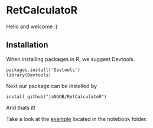 # RetCalculatoR


Hello and welcome :)


## Installation

When installing packages in R, we suggest Devtools. 
```
packages.install('Devtools')
library(Devtools)
```
Next our package can be installed by 
```
install_github("jaNGOB/RetCalculatoR")
```
And thats it!

Take a look at the [example](https://github.com/jaNGOB/RetCalculatoR/blob/main/notebook/example.R) located in the notebook folder. 
